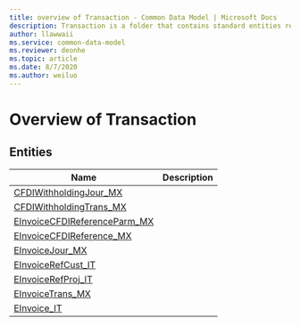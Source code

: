 ```yaml
---
title: overview of Transaction - Common Data Model | Microsoft Docs
description: Transaction is a folder that contains standard entities related to the Common Data Model.
author: llawwaii
ms.service: common-data-model
ms.reviewer: deonhe
ms.topic: article
ms.date: 8/7/2020
ms.author: weiluo
---
```


# Overview of Transaction


## Entities

|Name|Description|
|---|---|
|[CFDIWithholdingJour_MX](CFDIWithholdingJour_MX.md)||
|[CFDIWithholdingTrans_MX](CFDIWithholdingTrans_MX.md)||
|[EInvoiceCFDIReferenceParm_MX](EInvoiceCFDIReferenceParm_MX.md)||
|[EInvoiceCFDIReference_MX](EInvoiceCFDIReference_MX.md)||
|[EInvoiceJour_MX](EInvoiceJour_MX.md)||
|[EInvoiceRefCust_IT](EInvoiceRefCust_IT.md)||
|[EInvoiceRefProj_IT](EInvoiceRefProj_IT.md)||
|[EInvoiceTrans_MX](EInvoiceTrans_MX.md)||
|[EInvoice_IT](EInvoice_IT.md)||
